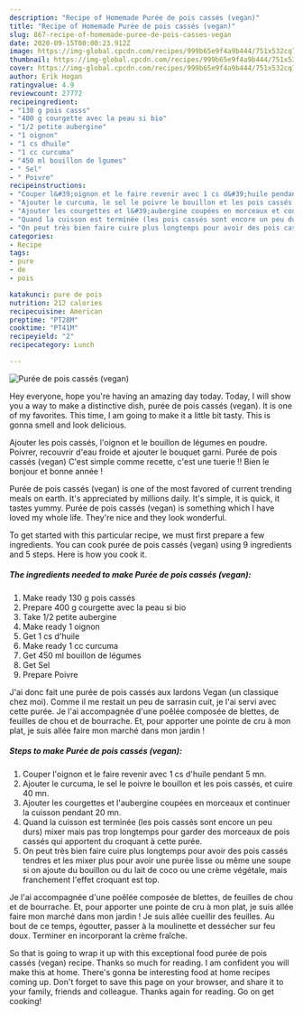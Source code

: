 ```yaml
---
description: "Recipe of Homemade Purée de pois cassés (vegan)"
title: "Recipe of Homemade Purée de pois cassés (vegan)"
slug: 867-recipe-of-homemade-puree-de-pois-casses-vegan
date: 2020-09-15T00:00:23.912Z
image: https://img-global.cpcdn.com/recipes/999b65e9f4a9b444/751x532cq70/puree-de-pois-casses-vegan-photo-principale-de-la-recette.jpg
thumbnail: https://img-global.cpcdn.com/recipes/999b65e9f4a9b444/751x532cq70/puree-de-pois-casses-vegan-photo-principale-de-la-recette.jpg
cover: https://img-global.cpcdn.com/recipes/999b65e9f4a9b444/751x532cq70/puree-de-pois-casses-vegan-photo-principale-de-la-recette.jpg
author: Erik Hogan
ratingvalue: 4.9
reviewcount: 27772
recipeingredient:
- "130 g pois casss"
- "400 g courgette avec la peau si bio"
- "1/2 petite aubergine"
- "1 oignon"
- "1 cs dhuile"
- "1 cc curcuma"
- "450 ml bouillon de lgumes"
- " Sel"
- " Poivre"
recipeinstructions:
- "Couper l&#39;oignon et le faire revenir avec 1 cs d&#39;huile pendant 5 mn​.​"
- "Ajouter le curcuma, le sel le poivre le bouillon et les pois cassés, et cuire 40 mn​.​"
- "Ajouter les courgettes ​​et l&#39;aubergine​ ​​coupées en morceaux et continuer la cuisson pendant 20 mn."
- "Quand la cuisson est terminée​ (les pois cassés sont encore un peu durs) mixer mais pas trop longtemps pour garder des morceaux de pois cassés qui apportent du croquant à cette purée."
- "On peut très bien faire cuire plus longtemps pour avoir des pois cassés tendres et les mixer plus pour avoir une purée lisse ou même une soupe si on ajoute du bouillon ou du lait de coco ou une crème végétale, mais franchement l&#39;effet croquant est top."
categories:
- Recipe
tags:
- pure
- de
- pois

katakunci: pure de pois 
nutrition: 212 calories
recipecuisine: American
preptime: "PT28M"
cooktime: "PT41M"
recipeyield: "2"
recipecategory: Lunch

---
```



![Purée de pois cassés (vegan)](https://img-global.cpcdn.com/recipes/999b65e9f4a9b444/751x532cq70/puree-de-pois-casses-vegan-photo-principale-de-la-recette.jpg)

Hey everyone, hope you're having an amazing day today. Today, I will show you a way to make a distinctive dish, purée de pois cassés (vegan). It is one of my favorites. This time, I am going to make it a little bit tasty. This is gonna smell and look delicious.

Ajouter les pois cassés, l&#39;oignon et le bouillon de légumes en poudre. Poivrer, recouvrir d&#39;eau froide et ajouter le bouquet garni. Purée de pois cassés (vegan) C&#39;est simple comme recette, c&#39;est une tuerie !! Bien le bonjour et bonne année !

Purée de pois cassés (vegan) is one of the most favored of current trending meals on earth. It's appreciated by millions daily. It's simple, it is quick, it tastes yummy. Purée de pois cassés (vegan) is something which I have loved my whole life. They're nice and they look wonderful.


To get started with this particular recipe, we must first prepare a few ingredients. You can cook purée de pois cassés (vegan) using 9 ingredients and 5 steps. Here is how you cook it.

<!--inarticleads1-->

##### The ingredients needed to make Purée de pois cassés (vegan):

1. Make ready 130 g pois cassés
1. Prepare 400 g courgette ​avec la peau si bio
1. Take 1/2 petite aubergine
1. Make ready 1 oignon
1. Get 1 cs d&#39;huile
1. Make ready 1 cc curcuma
1. Get 450 ml bouillon de légumes
1. Get  Sel
1. Prepare  Poivre


J&#39;ai donc fait une purée de pois cassés aux lardons Vegan (un classique chez moi). Comme il me restait un peu de sarrasin cuit, je l&#39;ai servi avec cette purée. Je l&#39;ai accompagnée d&#39;une poêlée composée de blettes, de feuilles de chou et de bourrache. Et, pour apporter une pointe de cru à mon plat, je suis allée faire mon marché dans mon jardin ! 

<!--inarticleads2-->

##### Steps to make Purée de pois cassés (vegan):

1. Couper l&#39;oignon et le faire revenir avec 1 cs d&#39;huile pendant 5 mn​.​
1. Ajouter le curcuma, le sel le poivre le bouillon et les pois cassés, et cuire 40 mn​.​
1. Ajouter les courgettes ​​et l&#39;aubergine​ ​​coupées en morceaux et continuer la cuisson pendant 20 mn.
1. Quand la cuisson est terminée​ (les pois cassés sont encore un peu durs) mixer mais pas trop longtemps pour garder des morceaux de pois cassés qui apportent du croquant à cette purée.
1. On peut très bien faire cuire plus longtemps pour avoir des pois cassés tendres et les mixer plus pour avoir une purée lisse ou même une soupe si on ajoute du bouillon ou du lait de coco ou une crème végétale, mais franchement l&#39;effet croquant est top.


Je l&#39;ai accompagnée d&#39;une poêlée composée de blettes, de feuilles de chou et de bourrache. Et, pour apporter une pointe de cru à mon plat, je suis allée faire mon marché dans mon jardin ! Je suis allée cueillir des feuilles. Au bout de ce temps, égoutter, passer à la moulinette et dessécher sur feu doux. Terminer en incorporant la crème fraîche. 

So that is going to wrap it up with this exceptional food purée de pois cassés (vegan) recipe. Thanks so much for reading. I am confident you will make this at home. There's gonna be interesting food at home recipes coming up. Don't forget to save this page on your browser, and share it to your family, friends and colleague. Thanks again for reading. Go on get cooking!
